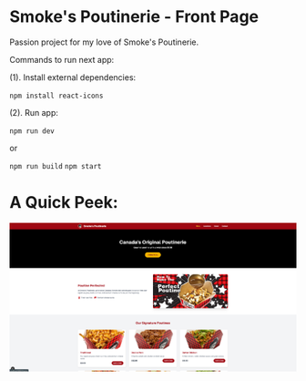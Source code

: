 # Smoke's Poutinerie - Front Page

Passion project for my love of Smoke's Poutinerie.

Commands to run next app:

(1). Install external dependencies:

`npm install react-icons`

(2). Run app:

`npm run dev`

or

`npm run build`
`npm start`

# A Quick Peek:

![screenshot](./smokes_poutinerie_ss.png)
